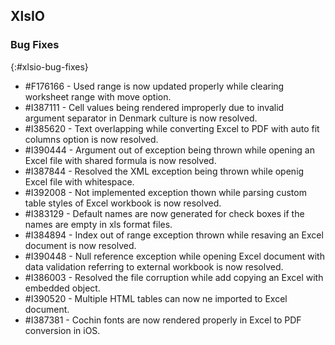 ## XlsIO

### Bug Fixes
{:#xlsio-bug-fixes}

* \#F176166 - Used range is now updated properly while clearing worksheet range with move option. 
* \#I387111 - Cell values being rendered improperly due to invalid argument separator in Denmark culture is now resolved. 
* \#I385620 - Text overlapping while converting Excel to PDF with auto fit columns option is now resolved.
* \#I390444 - Argument out of exception being thrown while opening an Excel file with shared formula is now resolved.
* \#I387844 - Resolved the XML exception being thrown while openig Excel file with whitespace.
* \#I392008 - Not implemented exception thown while parsing custom table styles of Excel workbook is now resolved.
* \#I383129 - Default names are now generated for check boxes if the names are empty in xls format files.
* \#I384894 - Index out of range exception thrown while resaving an Excel document is now resolved.
* \#I390448 - Null reference exception while opening Excel document with data validation referring to external workbook is now resolved.
* \#I386003 - Resolved the file corruption while add copying an Excel with embedded object.
* \#I390520 - Multiple HTML tables can now ne imported to Excel document.
* \#I387381 - Cochin fonts are now rendered properly in Excel to PDF conversion in iOS.
